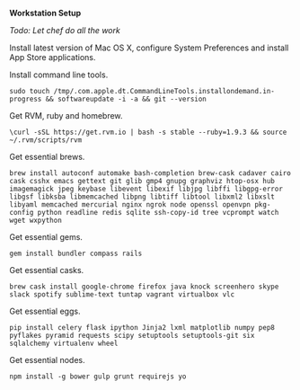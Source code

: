 **Workstation Setup**

_Todo: Let chef do all the work_

Install latest version of Mac OS X, configure System Preferences and install App Store applications.

Install command line tools.
```shell
sudo touch /tmp/.com.apple.dt.CommandLineTools.installondemand.in-progress && softwareupdate -i -a && git --version
```

Get RVM, ruby and homebrew.
```shell
\curl -sSL https://get.rvm.io | bash -s stable --ruby=1.9.3 && source ~/.rvm/scripts/rvm
```

Get essential brews.
```shell
brew install autoconf automake bash-completion brew-cask cadaver cairo cask csshx emacs gettext git glib gmp4 gnupg graphviz htop-osx hub imagemagick jpeg keybase libevent libexif libjpg libffi libgpg-error libgsf libksba libmemcached libpng libtiff libtool libxml2 libxslt libyaml memcached mercurial nginx ngrok node openssl openvpn pkg-config python readline redis sqlite ssh-copy-id tree vcprompt watch wget wxpython
```

Get essential gems.
```shell
gem install bundler compass rails
```

Get essential casks.
```shell
brew cask install google-chrome firefox java knock screenhero skype slack spotify sublime-text tuntap vagrant virtualbox vlc
```

Get essential eggs.
```shell
pip install celery flask ipython Jinja2 lxml matplotlib numpy pep8 pyflakes pyramid requests scipy setuptools setuptools-git six sqlalchemy virtualenv wheel
```

Get essential nodes.
```shell
npm install -g bower gulp grunt requirejs yo
```
